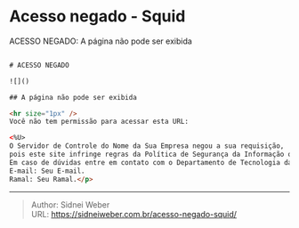 # Acesso negado - Squid


ACESSO NEGADO: A página não pode ser exibida  

```html

# ACESSO NEGADO

![]()

## A página não pode ser exibida

<hr size="1px" />
Você não tem permissão para acessar esta URL:

<%U>  
O Servidor de Controle do Nome da Sua Empresa negou a sua requisição,  
pois este site infringe regras da Política de Segurança da Informação ou não foi solicitado pelo seu superior.  
Em caso de dúvidas entre em contato com o Departamento de Tecnologia da Informação-DTI  
E-mail: Seu E-mail.  
Ramal: Seu Ramal.</p>

```


---

> Author: Sidnei Weber  
> URL: https://sidneiweber.com.br/acesso-negado-squid/  

